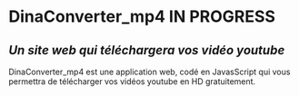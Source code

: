 # DinaConverter_mp4 IN PROGRESS
## _Un site web qui téléchargera vos vidéo youtube_

DinaConverter_mp4 est une application web, codé en JavasScript qui vous permettra de télécharger vos vidéos youtube en HD gratuitement.
